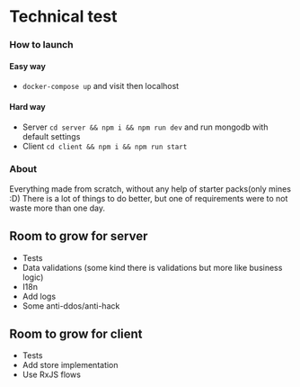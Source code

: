 # Technical test
 
### How to launch
#### Easy way
* `docker-compose up` and visit then localhost

#### Hard way
* Server `cd server && npm i && npm run dev` and run mongodb with default settings
* Client `cd client && npm i && npm run start`

### About
Everything made from scratch, without any help of starter packs(only mines :D)
There is a lot of things to do better, but one of requirements were to not waste more than one day.

## Room to grow for server
* Tests
* Data validations (some kind there is validations but more like business logic)
* I18n
* Add logs
* Some anti-ddos/anti-hack

## Room to grow for client
* Tests
* Add store implementation
* Use RxJS flows
